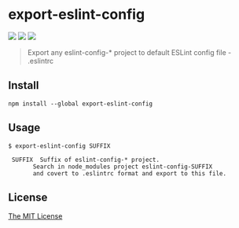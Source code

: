 # export-eslint-config

![](https://img.shields.io/npm/v/export-eslint-config.svg)
![](https://img.shields.io/npm/dt/export-eslint-config.svg)
![](https://img.shields.io/npm/l/export-eslint-config.svg)

> Export any eslint-config-* project to default ESLint config file - .eslintrc

## Install

```
npm install --global export-eslint-config
```

## Usage

```
$ export-eslint-config SUFFIX
 
 SUFFIX  Suffix of eslint-config-* project.
       Search in node_modules project eslint-config-SUFFIX
       and covert to .eslintrc format and export to this file.
```

## License

[The MIT License](http://twitter.com/piecioshka)
